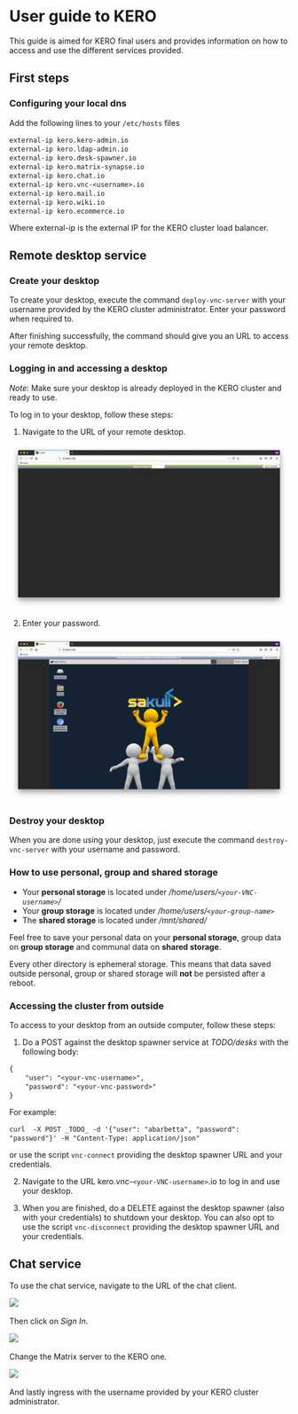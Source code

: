 # User guide to KERO

This guide is aimed for KERO final users and provides information on how to access and use the different services provided.

## First steps

### Configuring your local dns

Add the following lines to your `/etc/hosts` files

```
external-ip kero.kero-admin.io
external-ip kero.ldap-admin.io
external-ip kero.desk-spawner.io
external-ip kero.matrix-synapse.io
external-ip kero.chat.io
external-ip kero.vnc-<username>.io
external-ip kero.mail.io
external-ip kero.wiki.io
external-ip kero.ecommerce.io
```

Where external-ip is the external IP for the KERO cluster load balancer.

## Remote desktop service

### Create your desktop

To create your desktop, execute the command `deploy-vnc-server` with your username provided by the KERO cluster administrator. Enter your password when required to.

After finishing successfully, the command should give you an URL to access your remote desktop.

### Logging in and accessing a desktop

_Note_: Make sure your desktop is already deployed in the KERO cluster and ready to use.

To log in to your desktop, follow these steps:

1. Navigate to the URL of your remote desktop.

![](./img/vnc_login.png)

2. Enter your password.

![](./img/vnc_homepage.png)

### Destroy your desktop

When you are done using your desktop, just execute the command `destroy-vnc-server` with your username and password.

### How to use personal, group and shared storage

* Your **personal storage** is located under _/home/users/`<your-VNC-username>`/_
* Your **group storage** is located under _/home/users/`<your-group-name>`_ 
* The **shared storage** is located under _/mnt/shared/_

Feel free to save your personal data on your **personal storage**, group data on **group storage** and communal data on **shared storage**.

Every other directory is ephemeral storage. This means that data saved outside personal, group or shared storage will **not** be persisted after a reboot.

### Accessing the cluster from outside

To access to your desktop from an outside computer, follow these steps:

1. Do a POST against the desktop spawner service at _TODO/desks_ with the following body: 
```
{
    "user": "<your-vnc-username>",
    "password": "<your-vnc-password>"
}
```

For example:
```
curl  -X POST _TODO_ -d '{"user": "abarbetta", "password": "password"}' -H "Content-Type: application/json"
```

or use the script `vnc-connect` providing the desktop spawner URL and your credentials.

2. Navigate to the URL kero.vnc-`<your-VNC-username>`.io to log in and use your desktop.

3. When you are finished, do a DELETE against the desktop spawner (also with your credentials) to shutdown your desktop. You can also opt to use the script `vnc-disconnect` providing the desktop spawner URL and your credentials.

## Chat service

To use the chat service, navigate to the URL of the chat client.

![](./img/chat_welcome.png)

Then click on _Sign In_.

![](./img/chat_login.png)

Change the Matrix server to the KERO one.

![](./img/chat_login_2.png)

And lastly ingress with the username provided by your KERO cluster administrator.
